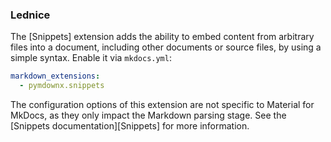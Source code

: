### Lednice

<!-- md:version 0.1.0 -->
<!-- md:extension [pymdownx.snippets][Snippets] -->

The [Snippets] extension adds the ability to embed content from arbitrary files
into a document, including other documents or source files, by using a simple
syntax. Enable it via `mkdocs.yml`:

``` yaml
markdown_extensions:
  - pymdownx.snippets
```

The configuration options of this extension are not specific to Material for
MkDocs, as they only impact the Markdown parsing stage. See the [Snippets
documentation][Snippets] for more information.
